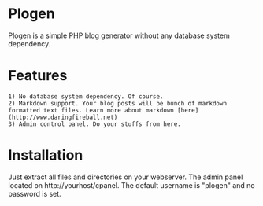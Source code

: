Plogen
======
Plogen is a simple PHP blog generator without any database system dependency.

Features
========

	1) No database system dependency. Of course. 
	2) Markdown support. Your blog posts will be bunch of markdown formatted text files. Learn more about markdown [here](http://www.daringfireball.net)
	3) Admin control panel. Do your stuffs from here.

Installation
============
Just extract all files and directories on your webserver. The admin panel located on http://yourhost/cpanel. The default username is "plogen" and no password is set.

